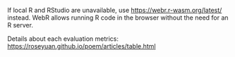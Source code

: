 If local R and RStudio are unavailable, use https://webr.r-wasm.org/latest/ instead. WebR allows running R code in the browser without the need for an R server.

Details about each evaluation metrics: https://roseyuan.github.io/poem/articles/table.html
